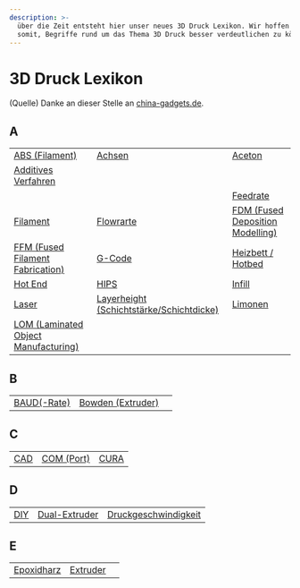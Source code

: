 ```yaml
---
description: >-
  über die Zeit entsteht hier unser neues 3D Druck Lexikon. Wir hoffen euch
  somit, Begriffe rund um das Thema 3D Druck besser verdeutlichen zu können.
---
```


# 3D Druck Lexikon

(Quelle) Danke an dieser Stelle an [china-gadgets.de](https://www.china-gadgets.de).

## A

|                                                                                                |                                                                                                         |                                                                                                            |
| ---------------------------------------------------------------------------------------------- | ------------------------------------------------------------------------------------------------------- | ---------------------------------------------------------------------------------------------------------- |
| [ABS (Filament)](3d-druck-lexikon/abs-filament.md)                                             | [Achsen](https://app.gitbook.com/o/knKgiS29xlZlTBHFJ3Jg/s/v3pPxILVKjgOIWX5yN8Q/)                        | [Aceton](3d-druck-lexikon/aceton.md)                                                                       |
| [Additives Verfahren](3d-druck-lexikon/additives-verfahren.md)                                 |                                                                                                         |                                                                                                            |
|                                                                                                |                                                                                                         | [Feedrate](3d-druck-lexikon/feedrate.md)                                                                   |
| [Filament](3d-druck-lexikon/filament.md)                                                       | [Flowrarte](3d-druck-lexikon/flowrate.md)                                                               | [FDM (Fused Deposition Modelling)](https://app.gitbook.com/o/knKgiS29xlZlTBHFJ3Jg/s/v3pPxILVKjgOIWX5yN8Q/) |
| [FFM (Fused Filament Fabrication)](3d-druck-lexikon/ffm-fused-filament-fabrication.md)         | [G-Code](3d-druck-lexikon/g-code.md)                                                                    | [Heizbett / Hotbed](https://app.gitbook.com/o/knKgiS29xlZlTBHFJ3Jg/s/v3pPxILVKjgOIWX5yN8Q/)                |
| [Hot End](3d-druck-lexikon/hot-end.md)                                                         | [HIPS](3d-druck-lexikon/hips.md)                                                                        | [Infill](https://app.gitbook.com/o/knKgiS29xlZlTBHFJ3Jg/s/v3pPxILVKjgOIWX5yN8Q/)                           |
| [Laser](https://app.gitbook.com/o/knKgiS29xlZlTBHFJ3Jg/s/v3pPxILVKjgOIWX5yN8Q/)                | [Layerheight (Schichtstärke/Schichtdicke)](3d-druck-lexikon/layerheight-schichtstaerke-schichtdicke.md) | [Limonen](https://app.gitbook.com/o/knKgiS29xlZlTBHFJ3Jg/s/v3pPxILVKjgOIWX5yN8Q/)                          |
| [LOM (Laminated Object Manufacturing)](3d-druck-lexikon/lom-laminated-object-manufacturing.md) |                                                                                                         |                                                                                                            |

## B

|                                                                                       |                                                          |   |
| ------------------------------------------------------------------------------------- | -------------------------------------------------------- | - |
| [BAUD(-Rate)](https://app.gitbook.com/o/knKgiS29xlZlTBHFJ3Jg/s/v3pPxILVKjgOIWX5yN8Q/) | [Bowden (Extruder)](3d-druck-lexikon/bowden-extruder.md) |   |

## C

|                                |                                            |                                  |
| ------------------------------ | ------------------------------------------ | -------------------------------- |
| [CAD](3d-druck-lexikon/cad.md) | [COM (Port)](3d-druck-lexikon/com-port.md) | [CURA](3d-druck-lexikon/cura.md) |

## D

|                                |                                                    |                                                                  |
| ------------------------------ | -------------------------------------------------- | ---------------------------------------------------------------- |
| [DIY](3d-druck-lexikon/diy.md) | [Dual-Extruder](3d-druck-lexikon/dual-extruder.md) | [Druckgeschwindigkeit](3d-druck-lexikon/druckgeschwindigkeit.md) |

## E

|                                              |                                          |   |
| -------------------------------------------- | ---------------------------------------- | - |
| [Epoxidharz](3d-druck-lexikon/epoxidharz.md) | [Extruder](3d-druck-lexikon/extruder.md) |   |

